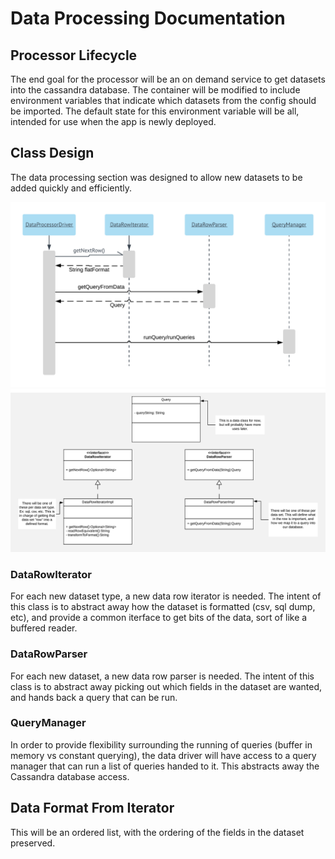 # Data Processing Documentation

## Processor Lifecycle

The end goal for the processor will be an on demand service to get datasets into the cassandra database. The container will be modified to include environment variables that indicate which datasets from the config should be imported. The default state for this environment variable will be all, intended for use when the app is newly deployed.

## Class Design

The data processing section was designed to allow new datasets to be added quickly and efficiently. 

![](./img/sequence-diagram.png)
![](./img/class-diagram.png)


### DataRowIterator
For each new dataset type, a new data row iterator is needed. The intent of this class is to abstract away how the dataset is formatted (csv, sql dump, etc), and provide a common iterface to get bits of the data, sort of like a buffered reader. 


### DataRowParser
For each new dataset, a new data row parser is needed. The intent of this class is to abstract away picking out which fields in the dataset are wanted, and hands back a query that can be run.

### QueryManager
In order to provide flexibility surrounding the running of queries (buffer in memory vs constant querying), the data driver will have access to a query manager that can run a list of queries handed to it. This abstracts away the Cassandra database access. 


## Data Format From Iterator
This will be an ordered list, with the ordering of the fields in the dataset preserved.